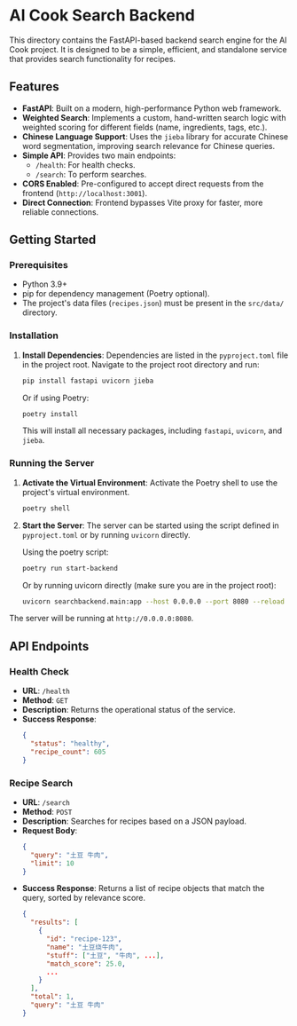 # AI Cook Search Backend

This directory contains the FastAPI-based backend search engine for the AI Cook project. It is designed to be a simple, efficient, and standalone service that provides search functionality for recipes.

## Features

-   **FastAPI**: Built on a modern, high-performance Python web framework.
-   **Weighted Search**: Implements a custom, hand-written search logic with weighted scoring for different fields (name, ingredients, tags, etc.).
-   **Chinese Language Support**: Uses the `jieba` library for accurate Chinese word segmentation, improving search relevance for Chinese queries.
-   **Simple API**: Provides two main endpoints:
    -   `/health`: For health checks.
    -   `/search`: To perform searches.
-   **CORS Enabled**: Pre-configured to accept direct requests from the frontend (`http://localhost:3001`).
-   **Direct Connection**: Frontend bypasses Vite proxy for faster, more reliable connections.

## Getting Started

### Prerequisites

-   Python 3.9+
-   pip for dependency management (Poetry optional).
-   The project's data files (`recipes.json`) must be present in the `src/data/` directory.

### Installation

1.  **Install Dependencies**:
    Dependencies are listed in the `pyproject.toml` file in the project root. Navigate to the project root directory and run:

    ```bash
    pip install fastapi uvicorn jieba
    ```

    Or if using Poetry:
    ```bash
    poetry install
    ```

    This will install all necessary packages, including `fastapi`, `uvicorn`, and `jieba`.

### Running the Server

1.  **Activate the Virtual Environment**:
    Activate the Poetry shell to use the project's virtual environment.

    ```bash
    poetry shell
    ```

2.  **Start the Server**:
    The server can be started using the script defined in `pyproject.toml` or by running `uvicorn` directly.

    Using the poetry script:
    ```bash
    poetry run start-backend
    ```

    Or by running uvicorn directly (make sure you are in the project root):
    ```bash
    uvicorn searchbackend.main:app --host 0.0.0.0 --port 8080 --reload
    ```

The server will be running at `http://0.0.0.0:8080`.

## API Endpoints

### Health Check

-   **URL**: `/health`
-   **Method**: `GET`
-   **Description**: Returns the operational status of the service.
-   **Success Response**:
    ```json
    {
      "status": "healthy",
      "recipe_count": 605
    }
    ```

### Recipe Search

-   **URL**: `/search`
-   **Method**: `POST`
-   **Description**: Searches for recipes based on a JSON payload.
-   **Request Body**:
    ```json
    {
      "query": "土豆 牛肉",
      "limit": 10
    }
    ```
-   **Success Response**:
    Returns a list of recipe objects that match the query, sorted by relevance score.
    ```json
    {
      "results": [
        {
          "id": "recipe-123",
          "name": "土豆烧牛肉",
          "stuff": ["土豆", "牛肉", ...],
          "match_score": 25.0,
          ...
        }
      ],
      "total": 1,
      "query": "土豆 牛肉"
    }
    ```
